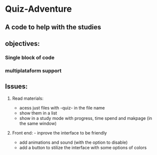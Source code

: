 # Quiz-Adventure
## A code to help with the studies

## objectives:
  ### Single block of code
  ### multiplataform support

## Issues:
 1. Read materials:
    - acess just files with -quiz- in the file name 
    - show them in a list
    - show in a study mode with progress, time spend and makpage (in the same window)
      
  2. Front end:
    - inprove the interface to be friendly
      - add animations and sound (with the option to disable)
      - add a button to stilize the interface with some options of colors
